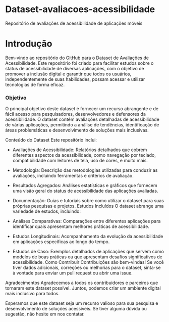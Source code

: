 # Dataset-avaliacoes-acessibilidade
Repositório de avaliações de acessibilidade de aplicações móveis

<h1>Introdução</h1>
Bem-vindo ao repositório do GitHub para o Dataset de Avaliações de Acessibilidade. Este repositório foi criado para facilitar estudos sobre o status de acessibilidade de diversas aplicações, com o objetivo de promover a inclusão digital e garantir que todos os usuários, independentemente de suas habilidades, possam acessar e utilizar tecnologias de forma eficaz.

<h3>Objetivo</h3>
O principal objetivo deste dataset é fornecer um recurso abrangente e de fácil acesso para pesquisadores, desenvolvedores e defensores da acessibilidade. O dataset contém avaliações detalhadas de acessibilidade de várias aplicações, permitindo a análise de tendências, identificação de áreas problemáticas e desenvolvimento de soluções mais inclusivas.

Conteúdo do Dataset
Este repositório inclui:

- Avaliações de Acessibilidade: Relatórios detalhados que cobrem diferentes aspectos da acessibilidade, como navegação por teclado, compatibilidade com leitores de tela, uso de cores, e muito mais.
- Metodologia: Descrição das metodologias utilizadas para conduzir as avaliações, incluindo ferramentas e critérios de avaliação.
- Resultados Agregados: Análises estatísticas e gráficos que fornecem uma visão geral do status de acessibilidade das aplicações avaliadas.
- Documentação: Guias e tutoriais sobre como utilizar o dataset para suas próprias pesquisas e projetos.
Estudos Incluídos
O dataset abrange uma variedade de estudos, incluindo:

- Análises Comparativas: Comparações entre diferentes aplicações para identificar quais apresentam melhores práticas de acessibilidade.
- Estudos Longitudinais: Acompanhamento da evolução da acessibilidade em aplicações específicas ao longo do tempo.
- Estudos de Caso: Exemplos detalhados de aplicações que servem como modelos de boas práticas ou que apresentam desafios significativos de acessibilidade.
Como Contribuir
Contribuições são bem-vindas! Se você tiver dados adicionais, correções ou melhorias para o dataset, sinta-se à vontade para enviar um pull request ou abrir uma issue.

Agradecimentos
Agradecemos a todos os contribuidores e parceiros que tornaram este dataset possível. Juntos, podemos criar um ambiente digital mais inclusivo para todos.

Esperamos que este dataset seja um recurso valioso para sua pesquisa e desenvolvimento de soluções acessíveis. Se tiver alguma dúvida ou sugestão, não hesite em nos contatar.